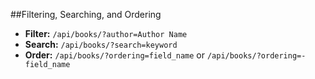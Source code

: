 ##Filtering, Searching, and Ordering
- **Filter:** `/api/books/?author=Author Name`
- **Search:** `/api/books/?search=keyword`
- **Order:** `/api/books/?ordering=field_name` or `/api/books/?ordering=-field_name`

